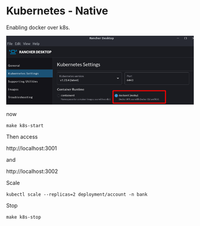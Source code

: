 # Kubernetes - Native

Enabling docker over k8s.

![](doc/rancher-kubernetes.png)

now

```
make k8s-start
```

Then access 

http://localhost:3001

and 

http://localhost:3002

Scale

```
kubectl scale --replicas=2 deployment/account -n bank
```

Stop

```
make k8s-stop
```
